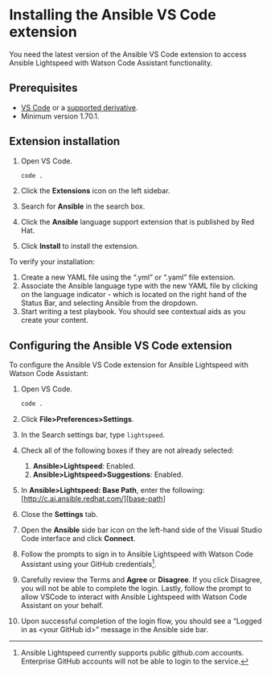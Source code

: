 # Installing the Ansible VS Code extension

You need the latest version of the Ansible VS Code extension to access Ansible Lightspeed with Watson Code Assistant functionality.

## Prerequisites

* [VS Code][vs-code] or a [supported derivative](../faq/index.md#what-derivatives-of-vs-code-are-supported).
* Minimum version 1.70.1.

## Extension installation

1. Open VS Code.

    ```bash
    code .
    ```

2. Click the **Extensions** icon on the left sidebar.
3. Search for **Ansible** in the search box.
4. Click the **Ansible**  language support extension that is published by Red Hat.
5. Click **Install** to install the extension.

To verify your installation:

1. Create a new YAML file using the “.yml” or “.yaml” file extension.
2. Associate the Ansible language type with the new YAML file by clicking on the language
indicator - which is located on the right hand of the Status Bar, and selecting Ansible
from the dropdown.
3. Start writing a test playbook. You should see contextual aids as you create your content.

## Configuring the Ansible VS Code extension

To configure the Ansible VS Code extension for Ansible Lightspeed with Watson Code Assistant:

1. Open VS Code.

    ```bash
    code .
    ```

2. Click **File>Preferences>Settings**.
3. In the Search settings bar, type `lightspeed`.
4. Check all of the following boxes if they are not already selected:
    1. **Ansible>Lightspeed**: Enabled.
    2. **Ansible>Lightspeed>Suggestions**: Enabled.
5. In **Ansible>Lightspeed: Base Path**, enter the following: [http://c.ai.ansible.redhat.com/][base-path]
6. Close the **Settings** tab.
7. Open the **Ansible** side bar icon on the left-hand side of the Visual Studio Code interface and click **Connect**.
8. Follow the prompts to sign in to Ansible Lightspeed with Watson Code Assistant using your GitHub credentials[^1].
9. Carefully review the Terms and **Agree** or **Disagree**. If you click Disagree, you will not be able to complete the login. Lastly, follow the prompt to allow VSCode to interact with Ansible Lightspeed with Watson Code Assistant on your behalf.
10. Upon successful completion of the login flow, you should see a “Logged in as \<your GitHub id\>” message in the Ansible side bar.

[^1]: Ansible Lightspeed currently supports public github.com accounts. Enterprise GitHub accounts will not be able to login to the service.

[vs-code]: https://code.visualstudio.com/
[base-path]: http://c.ai.ansible.redhat.com/
